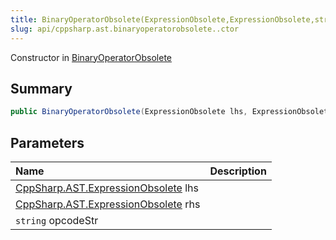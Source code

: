 ```yaml
---
title: BinaryOperatorObsolete(ExpressionObsolete,ExpressionObsolete,string)
slug: api/cppsharp.ast.binaryoperatorobsolete..ctor
---
```

Constructor in [BinaryOperatorObsolete](/api/cppsharp/ast/binaryoperatorobsolete)

## Summary



```csharp
public BinaryOperatorObsolete(ExpressionObsolete lhs, ExpressionObsolete rhs, string opcodeStr)
```

## Parameters

|Name|Description|
|:---|:---|
|[CppSharp.AST.ExpressionObsolete](/api/cppsharp/ast/expressionobsolete) lhs||
|[CppSharp.AST.ExpressionObsolete](/api/cppsharp/ast/expressionobsolete) rhs||
|`string` opcodeStr||

